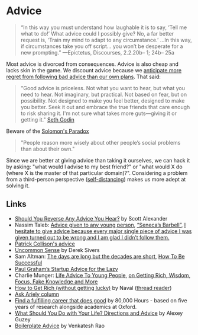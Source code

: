 # Advice

> “In this way you must understand how laughable it is to say, ‘Tell me what to do!’ What advice could I possibly give? No, a far better request is, ‘Train my mind to adapt to any circumstance.’ …In this way, if circumstances take you off script… you won’t be desperate for a new prompting.” —Epictetus, Discourses, 2.2.20b– 1; 24b– 25a

Most advice is divorced from consequences. Advice is also cheap and lacks skin in the game. We discount advice because we [anticipate more regret from following bad advice than our own plans](https://onlinelibrary.wiley.com/doi/full/10.1002/bdm.2048). That said:

> "Good advice is priceless. Not what you want to hear, but what you need to hear. Not imaginary, but practical. Not based on fear, but on possibility. Not designed to make you feel better, designed to make you better. Seek it out and embrace the true friends that care enough to risk sharing it. I'm not sure what takes more guts—giving it or getting it." [Seth Godin](https://seths.blog/2014/05/good-advice/)

Beware of the [Solomon's Paradox](https://www.researchgate.net/publication/263016241_Exploring_Solomon's_Paradox_Self-Distancing_Eliminates_the_Self-Other_Asymmetry_in_Wise_Reasoning_About_Close_Relationships_in_Younger_and_Older_Adults)

> "People reason more wisely about other people’s social problems than about their own."

Since we are better at giving advice than taking it ourselves, we can hack it by asking: "what would I advise to my best friend?" or "what would X do \(where X is the master of that particular domain\)?". Considering a problem from a third-person perspective \([self-distancing](https://en.wikipedia.org/wiki/Distancing_%28psychology%29#Self-distancing_perspective)\) makes us more adept at solving it.

## Links

- [Should You Reverse Any Advice You Hear?](https://slatestarcodex.com/2014/03/24/should-you-reverse-any-advice-you-hear/) by Scott Alexander
- Nassim Taleb: [Advice given to any young person](https://twitter.com/nntaleb/status/975748062176952322?lang=en), [“Seneca’s Barbell”](https://www.nuggetsofthought.com/2018/04/02/nassim-taleb-senecas-barbell), [I hesitate to give advice because every major single piece of advice I was given turned out to be wrong and I am glad I didn’t follow them.](http://fooledbyrandomness.com/AUBCommencement.pdf)
- [Patrick Collison's advice](https://patrickcollison.com/advice)
- [Uncommon Sense](https://www.youtube.com/playlist?list=PLBAAC8C0430D64F4D) by Derek Sivers
- Sam Altman: [The days are long but the decades are short](https://blog.samaltman.com/the-days-are-long-but-the-decades-are-short), [How To Be Successful](https://blog.samaltman.com/how-to-be-successful)
- [Paul Graham’s Startup Advice for the Lazy](https://medium.com/swlh/graham-for-the-lazy-51a170dacc86)
- Charlie Munger: [Life Advice To Young People](https://www.nuggetsofthought.com/2018/02/18/charlie-mungers-advice-to), [on Getting Rich, Wisdom, Focus, Fake Knowledge and More](https://fs.blog/2017/02/charlie-munger-wisdom/)
- [How to Get Rich \(without getting lucky\)](https://twitter.com/naval/status/1002103360646823936) by Naval \([thread reader](https://threadreaderapp.com/thread/1002103360646823936.html)\)
- [Ask Ariely column](http://danariely.com/tag/advice-column/)
- [Find a fulfilling career that does good](https://80000hours.org/career-guide/) by 80,000 Hours - based on five years of research alongside academics at Oxford.
- [What Should You Do with Your Life? Directions and Advice](https://guzey.com/personal/what-should-you-do-with-your-life/) by Alexey Guzey
- [Boilerplate Advice](https://www.ribbonfarm.com/2021/01/06/boilerplate-advice/) by Venkatesh Rao
